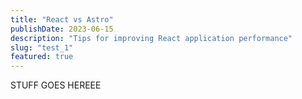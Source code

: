 ```yaml
---
title: "React vs Astro"
publishDate: 2023-06-15
description: "Tips for improving React application performance"
slug: "test_1"
featured: true
---
```


STUFF GOES HEREEE